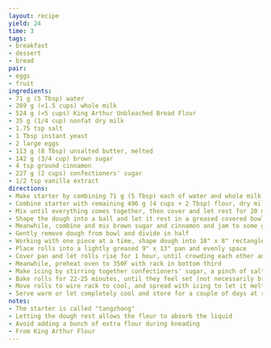 ```yaml
---
layout: recipe
yield: 24
time: 3
tags:
- breakfast
- dessert
- bread
pair:
- eggs
- fruit
ingredients:
- 71 g (5 Tbsp) water
- 269 g (<1.5 cups) whole milk
- 524 g (<5 cups) King Arthur Unbleached Bread Flour
- 35 g (1/4 cup) nonfat dry milk
- 1.75 tsp salt
- 1 Tbsp instant yeast
- 2 large eggs
- 113 g (8 Tbsp) unsalted butter, melted
- 142 g (3/4 cup) brown sugar
- 4 tsp ground cinnamon
- 227 g (2 cups) confectioners' sugar
- 1/2 tsp vanilla extract
directions:
- Make starter by combining 71 g (5 Tbsp) each of water and whole milk with 28 g (3.3 Tbsp) flour, whisking constantly over medium heat until thick and streaks remain on bottom of pan (~1-2 min). Remove from heat
- Combine starter with remaining 496 g (4 cups + 2 Tbsp) flour, dry milk, salt, yeast, 170 g (3/4 cup) lukewarm whole milk, eggs, and 85 g (6 Tbsp) melted butter
- Mix until everything comes together, then cover and let rest for 20 min. Knead by hand or mixer until the dough is smooth and elastic (but will be somewhat sticky)
- Shape the dough into a ball and let it rest in a greased covered bowl for 1 to 1.5 hours, until puffy but not necessarily doubled in volume
- Meanwhile, combine and mix brown sugar and cinnamon and jam to some groovy tunes
- Gently remove dough from bowl and divide in half
- Working with one piece at a time, shape dough into 18" x 8" rectangle and sprinkle over top half of the cinnamon mixture. Roll the dough into a log along the long edge, pinch the seam and roll so the seam is underneath. Cut log into 12 pieces using dental floss
- Place rolls into a lightly greased 9" x 13" pan and evenly space
- Cover pan and let rolls rise for 1 hour, until crowding each other and puffy
- Meanwhile, preheat oven to 350F with rack in bottom third
- Make icing by stirring together confectioners' sugar, a pinch of salt, 28 g (2 Tbsp) melted butter, vanilla extract, and 28-43 g whole milk (2-3 Tbsp). Use enough milk to make icing spreadable but still thick (like cream cheese thickness)
- Bake rolls for 22-25 minutes, until they feel set (not necessarily browned). Better to underbake than overbake
- Move rolls to wire rack to cool, and spread with icing to let it melt into the rolls
- Serve warm or let completely cool and store for a couple of days at room temperature. Can also freeze unfrosted rolls for up to one month
notes:
- The starter is called "tangzhong"
- Letting the dough rest allows the flour to absorb the liquid
- Avoid adding a bunch of extra flour during kneading
- From King Arthur Flour
---
```

